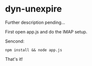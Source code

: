 # dyn-unexpire

Further description pending...

First open app.js and do the IMAP setup.

Sencond:


```
npm install && node app.js
```

That's it!